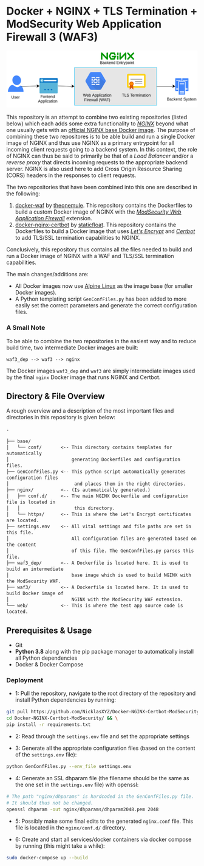 # Docker + NGINX + TLS Termination + ModSecurity Web Application Firewall 3 (WAF3)

<center>

![](illustrations/snapshot.png)

</center>

This repository is an attempt to combine two existing repositories (listed below) which each adds some extra functionality to [*NGINX*](https://www.nginx.com/) beyond what one usually gets with an [official NGINX base Docker image](https://hub.docker.com/_/nginx). The purpose of combining these two repositores is to be able build and run a single Docker image of NGINX and thus use NGINX as a primary entrypoint for all incoming client requests going to a backend system. In this context, the role of NGINX can thus be said to primarily be that of a *Load Balancer* and/or a *reverse proxy* that directs incoming requests to the appropriate backend server. NGINX is also used here to add Cross Origin Resource Sharing (CORS) headers in the responses to client requests.

The two repositories that have been combined into this one are described in the following:
1. [docker-waf](https://github.com/theonemule/docker-waf) by [theonemule](https://github.com/theonemule). This repository contains the Dockerfiles to build a custom Docker image of NGINX with the [*ModSecurity Web Application Firewall*](https://github.com/SpiderLabs/ModSecurity) extension.
2. [docker-nginx-certbot](https://github.com/staticfloat/docker-nginx-certbot/) by [staticfloat](https://github.com/staticfloat). This repository contains the Dockerfiles to build a Docker image that uses [*Let's Encrypt*](https://letsencrypt.org/) and [*Certbot*](https://certbot.eff.org/) to add TLS/SSL termination capabilities to NGINX.

Conclusively, this repository thus contains all the files needed to build and run a Docker image of NGINX with a WAF and TLS/SSL termination capabilities.

The main changes/additions are:
- All Docker images now use [Alpine Linux](https://alpinelinux.org/) as the image base (for smaller Docker images). 
- A Python templating script `GenConfFiles.py` has been added to more easily set the correct parameters and generate the correct configuration files.  


### A Small Note

To be able to combine the two repositories in the easiest way and to reduce build time, two intermediate Docker images are built:

```
waf3_dep --> waf3 --> nginx
```

The Docker images `waf3_dep` and `waf3` are simply intermediate images used by the final `nginx` Docker image that runs NGINX and Certbot. 


## Directory & File Overview

A rough overview and a description of the most important files and directories in this repository is given below: 

```text
.

├── base/
│   └── conf/       <-- This directory contains templates for automatically
│                       generating Dockerfiles and configuration files.
├── GenConfFiles.py <-- This python script automatically generates configuration files
│                        and places them in the right directories.
├── nginx/          <-- (Is automatically generated.)   
│   ├── conf.d/     <-- The main NGINX Dockerfile and configuration file is located in
│   │                    this directory. 
│   └── https/      <-- This is where the Let's Encrypt certificates are located.
├── settings.env    <-- All vital settings and file paths are set in this file.
│                       All configuration files are generated based on the content
│                       of this file. The GenConfFiles.py parses this file.
├── waf3_dep/       <-- A Dockerfile is located here. It is used to build an intermediate
│                       base image which is used to build NGINX with the ModSecurity WAF.
├── waf3/           <-- A Dockerfile is located here. It is used to build Docker image of
│                       NGINX with the ModSecurity WAF extension.
└── web/            <-- This is where the test app source code is located.
```


## Prerequisites & Usage

- Git
- **Python 3.8** along with the pip package manager to automatically install all Python dependencies
- Docker & Docker Compose


### Deployment

- 1: Pull the repository, navigate to the root directory of the repository and install Python dependencies by running:

```bash
git pull https://github.com/NicklasXYZ/Docker-NGINX-Certbot-ModSecurity.git && \
cd Docker-NGINX-Certbot-ModSecurity/ && \
pip install -r requirements.txt
```

- 2: Read through the `settings.env` file and set the appropriate settings

- 3: Generate all the appropriate configuration files (based on the content of the `settings.env` file):

```bash
python GenConfFiles.py --env_file settings.env
```

- 4: Generate an SSL dhparam file (the filename should be the same as the one set in the `settings.env` file) with openssl:

```bash
# The path "nginx/dhparams" is hardcoded in the GenConfFiles.py file.
# It should thus not be changed. 
openssl dhparam -out nginx/dhparams/dhparam2048.pem 2048  
```

- 5: Possibly make some final edits to the generated `nginx.conf` file. This file is located in the `nginx/conf.d/` directory. 

- 6: Create and start all services/docker containers via docker compose by running (this might take a while):

```bash
sudo docker-compose up --build
```

